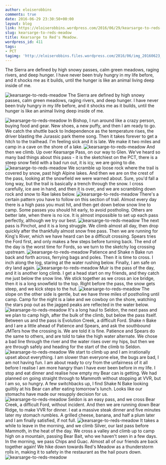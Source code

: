 ```yaml
---
author: eloiserobbins
comments: true
date: 2016-06-29 23:30:50+00:00
layout: blog
link: https://eloiserobbins.wordpress.com/2016/06/29/kearsarge-to-reds-meadow/
slug: kearsarge-to-reds-meadow
title: Kearsarge to Red's Meadow.
wordpress_id: 411
tags:
- PCT
tagimg: 'http://eloiserobbins.files.wordpress.com/2016/06/img_20160623_161320.jpg'
---
```


The Sierra are defined by high snowy passes, calm green meadows, raging rivers, and deep hunger. I have never been truly hungry in my life before, and it shocks me as it builds, until the hunger is like an animal living deep inside of me.


![kearsarge-to-reds-meadow](http://eloiserobbins.files.wordpress.com/2016/06/img_20160623_161320.jpg)
The Sierra are defined by high snowy passes, calm green meadows, raging rivers, and deep hunger. I have never been truly hungry in my life before, and it shocks me as it builds, until the hunger is like an animal living deep inside of me.

![kearsarge-to-reds-meadow](http://eloiserobbins.files.wordpress.com/2016/06/wp-1467209173045.jpg)
In Bishop, I run around like a crazy person, buying food and gear. New shoes, a new puffy, and then I am ready to go. We catch the shuttle back to Independence as the temperature rises, the driver blasting the Jurassic park theme song. Then it takes forever to get a hitch to the trailhead. I'm feeling sick and it is late. We make it two miles and camp in a cave on the shore of a lake.
![kearsarge-to-reds-meadow](http://eloiserobbins.files.wordpress.com/2016/06/wp-1467209323113.jpg)
And then we climb. Up over Kearsarge Pass, on our way to Glen. We've heard so many bad things about this pass - it is the sketchiest on the PCT, there is a steep snow field with a bad run out, it is icy, we are going to die.
![kearsarge-to-reds-meadow](http://eloiserobbins.files.wordpress.com/2016/06/wp-1467209563406.jpg)
We scramble up loose rock where the trail is covered by snow, past high Alpine lakes. And then we are on the crest of the pass, looking at the snowfield we were warned about. Sure, you'd fall a long way, but the trail is basically a trench through the snow. I cross carefully, ice axe in hand, and then it is over, and we are scrambling down rock and snow to Rae lakes below.
![kearsarge-to-reds-meadow](http://eloiserobbins.files.wordpress.com/2016/06/wp-1467209883873.jpg)
There's a certain pattern you have to follow on this section of trail. Almost every day there is a high pass you must hit, and then get down below snow line to camp. Some passes you should hit early, to avoid postholing. Others are better late, when there is no ice. It is almost impossible to set up each pass perfectly, although we try our best.
![kearsarge-to-reds-meadow](http://eloiserobbins.files.wordpress.com/2016/06/wp-1467227670106.jpg)
The next pass is Pinchot, and it is a long struggle. We climb almost all day, then drop quickly after the thankfully almost snow free pass. Then we are running for King's River, which we have heard can be a difficult crossing. Spears tries the Ford first, and only makes a few steps before turning back. The end of the day is the worst time for Fords, so we turn to the sketchy log crossing upstream.
![kearsarge-to-reds-meadow](http://eloiserobbins.files.wordpress.com/2016/06/wp-1467227878322.jpg)
Patience and Shake n Bake run back and forth across, ferrying bags and poles. Then it is time to cross. I inch along the log, staring at the water rushing below. Finally, I am safe on dry land again.
![kearsarge-to-reds-meadow](http://eloiserobbins.files.wordpress.com/2016/06/wp-1467228344453.jpg)
Muir is the pass of the day, and it is another long climb. I get a head start on my friends, and they catch me just below the snow line. We stick together as we cross an ice bridge, then it is a long snowfield to the top. Right before the pass, the snow gets steep, and we kick steps to the hut.
![kearsarge-to-reds-meadow](http://eloiserobbins.files.wordpress.com/2016/06/wp-1467228510711.jpg)
The slope on the other side is gentle, but we have three miles of postholing until camp. Camp for the night is a lake and we cowboy on the shore, watching the stars pop out as the jagged peaks are reflected in the water below.
![kearsarge-to-reds-meadow](http://eloiserobbins.files.wordpress.com/2016/06/wp-1467228626772.jpg)
It's a long haul to Seldon, the next pass and we plan to camp high, after the bulk of the climb, but below the pass itself. Between us and the pass is Evolution Creek, a difficult Ford. Shake n Bake and I are a little ahead of Patience and Spears, and ask the southbound JMTers how the crossing is. We are told it is fine. Patience and Spears do the same to others, and are told to take the high water alternate. We chose a bad line through the river and the water rises over my hips, but then we are through safely and heading for the start of the climb to Seldon.
![kearsarge-to-reds-meadow](http://eloiserobbins.files.wordpress.com/2016/06/wp-1467229725977.jpg)
We start to climb up and I am irrationally upset about everything. I am slower than everyone else, the bugs are bad, I am not having fun. I am about ready to cry from the unfairness of it all before I realise I am more hangry than I have ever been before in my life. I stop and eat dinner and realise how empty my Bear can is getting. We had planned on going straight through to Mammoth without stopping at VVR, but I am so, so hungry. A few switchbacks up, I find Shake N Bake looking guiltily at his Bear can after eating tomorrow's lunch. Looks like our stomachs have made our resupply decision for us.
![kearsarge-to-reds-meadow](http://eloiserobbins.files.wordpress.com/2016/06/wp-1467231310894.jpg)
Seldon is an easy pass, and we cross Bear Creek, a difficult Ford, without incident. And then we are running down Bear Ridge, to make VVR for dinner. I eat a massive steak dinner and five minutes later my stomach rumbles. A grilled cheese, banana, and half a plum later and I am finally satisfied, if not full.
![kearsarge-to-reds-meadow](http://eloiserobbins.files.wordpress.com/2016/06/wp-1467232261954.jpg)
It takes a while to leave in the morning, and we climb Silver, our last pass before Mammoth, in the heat of the day. We cross a valley and climb up to camp high on a mountain, passing Bear Bait, who we haven't seen in a few days. In the morning, we pass Chips and Guac. Almost all of our friends are back together again! We hike down towards Red's Meadow as a thunderstorm rolls in, making it to safety in the restaurant as the hail pours down.
![kearsarge-to-reds-meadow](http://eloiserobbins.files.wordpress.com/2016/06/wp-1467232840744.jpg)
